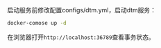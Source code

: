 
启动服务前修改配置configs/dtm.yml，启动dtm服务：

```bash
docker-comose up -d
```

在浏览器打开`http://localhost:36789`查看事务状态。

